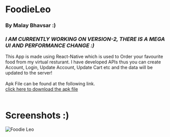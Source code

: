 # FoodieLeo

### By Malay Bhavsar :)

### *I AM CURRENTLY WORKING ON VERSION-2, THERE IS A MEGA UI AND PERFORMANCE CHANGE :)*
This App is made using React-Native which is used to Order your favourite food from my virtual resturant.
I have developed APIs thus you can create Account, Login, Update Account, Update Cart etc and the data will be updated to the server!
<br/><br/>
Apk File can be found at the following link.<br/>
<a href="https://drive.google.com/file/d/1QQ7LfArAav6n3DzJiulOpwQlVwGv1CSM/view?usp=sharing">click here to download the apk file</a>
<br/><br/>

# Screenshots :)
![Foodie Leo](https://user-images.githubusercontent.com/55908198/121799447-ced9ef00-cc49-11eb-8f2a-28a645f8682e.jpg)
